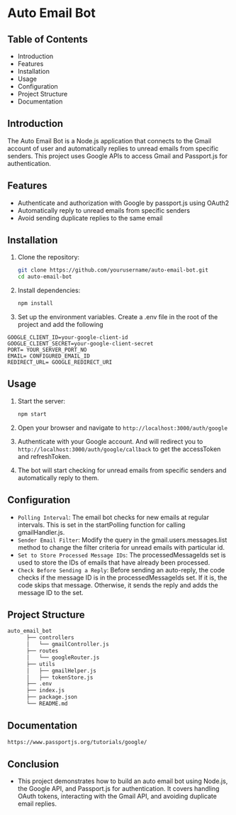 # Auto Email Bot

## Table of Contents

- Introduction
- Features
- Installation
- Usage
- Configuration
- Project Structure
- Documentation

## Introduction

The Auto Email Bot is a Node.js application that connects to the Gmail account of user and automatically replies to unread emails from specific senders. This project uses Google APIs to access Gmail and Passport.js for authentication.

## Features

- Authenticate and authorization with Google by passport.js using OAuth2
- Automatically reply to unread emails from specific senders
- Avoid sending duplicate replies to the same email

## Installation

1. Clone the repository:
   ```sh
   git clone https://github.com/yourusername/auto-email-bot.git
   cd auto-email-bot

2. Install dependencies:
   ```sh
   npm install

3. Set up the environment variables. Create a .env file in the root of the project and add the following
  ```env
  GOOGLE_CLIENT_ID=your-google-client-id
  GOOGLE_CLIENT_SECRET=your-google-client-secret
  PORT= YOUR_SERVER_PORT_NO
  EMAIL= CONFIGURED_EMAIL_ID
  REDIRECT_URL= GOOGLE_REDIRECT_URI
  ```

## Usage 

1. Start the server:
   ```sh
   npm start

2. Open your browser and navigate to `http://localhost:3000/auth/google`

3. Authenticate with your Google account. And will redirect you to `http://localhost:3000/auth/google/callback` to get the accessToken and refreshToken.

4. The bot will start checking for unread emails from specific senders and automatically reply to them.

## Configuration

- `Polling Interval`: The email bot checks for new emails at regular intervals. This is set in the startPolling function for calling gmailHandler.js.
- `Sender Email Filter`: Modify the query in the gmail.users.messages.list method to change the filter criteria for unread emails with particular id.
- `Set to Store Processed Message IDs`: The processedMessageIds set is used to store the IDs of emails that have already been processed.
- `Check Before Sending a Reply`: Before sending an auto-reply, the code checks if the message ID is in the processedMessageIds set. If it is, the code skips that message. Otherwise, it sends the reply and adds the message ID to the set.

## Project Structure

```sh
auto_email_bot
      ├── controllers
      │   └── gmailController.js
      ├── routes
      │   └── googleRouter.js
      ├── utils
      │   ├── gmailHelper.js
      │   ├── tokenStore.js
      ├── .env
      ├── index.js
      ├── package.json
      └── README.md
```

## Documentation
```sh
https://www.passportjs.org/tutorials/google/

```
## Conclusion

- This project demonstrates how to build an auto email bot using Node.js, the Google API, and Passport.js for authentication. It covers handling OAuth tokens, interacting with the Gmail API, and avoiding duplicate email replies.




